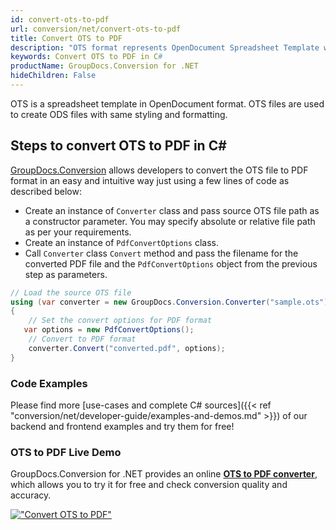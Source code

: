 ```yaml
---
id: convert-ots-to-pdf
url: conversion/net/convert-ots-to-pdf
title: Convert OTS to PDF
description: "OTS format represents OpenDocument Spreadsheet Template with .ots extension. Learn how to convert OTS to PDF file programmatically in C# language using GroupDocs.Conversion for .NET library."
keywords: Convert OTS to PDF in C#
productName: GroupDocs.Conversion for .NET
hideChildren: False
---
```


OTS is a spreadsheet template in OpenDocument format. OTS files are used to create ODS files with same styling and formatting.

## Steps to convert OTS to PDF in C#

[GroupDocs.Conversion](https://products.groupdocs.com/conversion/net) allows developers to convert the OTS file to PDF format in an easy and intuitive way just using a few lines of code as described below:

* Create an instance of `Converter` class and pass source OTS file path as a constructor parameter. You may specify absolute or relative file path as per your requirements. 
* Create an instance of `PdfConvertOptions` class.
* Call `Converter` class `Convert` method and pass the filename for the converted PDF file and the `PdfConvertOptions` object from the previous step as parameters.

```csharp
// Load the source OTS file
using (var converter = new GroupDocs.Conversion.Converter("sample.ots"))
{
    // Set the convert options for PDF format
   var options = new PdfConvertOptions();
    // Convert to PDF format
    converter.Convert("converted.pdf", options);
}
```

### Code Examples

Please find more [use-cases and complete C# sources]({{< ref "conversion/net/developer-guide/examples-and-demos.md" >}}) of our backend and frontend examples and try them for free!

### OTS to PDF Live Demo

GroupDocs.Conversion for .NET provides an online [**OTS to PDF converter**](https://products.groupdocs.app/conversion/ots-to-pdf), which allows you to try it for free and check conversion quality and accuracy.

[!["Convert OTS to PDF"](conversion/net/images/convert-to-pdf/convert-ots-to-pdf.png)](https://products.groupdocs.app/conversion/ots-to-pdf)